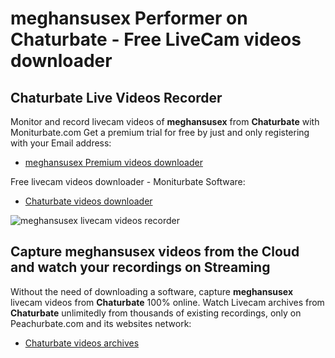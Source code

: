 # meghansusex Performer on Chaturbate - Free LiveCam videos downloader

## Chaturbate Live Videos Recorder

Monitor and record livecam videos of **meghansusex** from **Chaturbate** with Moniturbate.com
Get a premium trial for free by just and only registering with your Email address:
* [meghansusex Premium videos downloader](https://moniturbate.com/request-demo-licence-key.html)

Free livecam videos downloader - Moniturbate Software:
* [Chaturbate videos downloader](https://moniturbate.com/moniturbate-download-software.html)

![meghansusex livecam videos recorder](https://peachurnet.com/templates/moniturbate-software.png)


## Capture meghansusex videos from the Cloud and watch your recordings on Streaming

Without the need of downloading a software, capture **meghansusex** livecam videos from **Chaturbate** 100% online.
Watch Livecam archives from **Chaturbate** unlimitedly from thousands of existing recordings, only on Peachurbate.com and its websites network:
* [Chaturbate videos archives](https://peachurnet.com/)